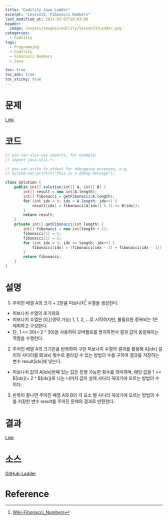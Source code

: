 ```yaml
---
title: "Codility Java Ladder"
excerpt: "Lesson13. Fibonacci Numbers"
last_modified_at: 2021-03-07T16:03:00
header:
  image: /assets/images/codility/lesson13/Ladder.png
categories:
  - Codility
tags:
  - Programming
  - Codility
  - Fibonacci Numbers
  - Java

toc: true
toc_ads: true
toc_sticky: true
---
```

# 문제
[Link](https://app.codility.com/programmers/lessons/13-fibonacci_numbers/ladder/)

# 코드
```java
// you can also use imports, for example:
// import java.util.*;

// you can write to stdout for debugging purposes, e.g.
// System.out.println("this is a debug message");

class Solution {
    public int[] solution(int[] A, int[] B) {
        int[] result = new int[A.length];
        int[] fibonacci = getFibonacci(A.length);
        for (int idx = 0; idx < A.length; idx++) {
            result[idx] = fibonacci[A[idx]] % (1 << B[idx]);
        }
        return result;
    }
    private int[] getFibonacci(int length) {
        int[] fibonacci = new int[length + 2];
        fibonacci[1] = 1;
        fibonacci[2] = 2;
        for (int idx = 3; idx <= length; idx++) {
            fibonacci[idx] = (fibonacci[idx - 2] + fibonacci[idx - 1]) % (1 << 30);
        }
        return fibonacci;
    }
}
```

# 설명
1. 주어진 배열 A의 크기 + 2만큼 피보나치[^Fibonacci] 수열을 생성한다.
- 피보나치 수열의 초기화와 
- 피보나치 수열은 [0,](생략 가능) 1, 1, 2, ...로 시작하지만, 불필요한 중복되는 1은 제외하고 구성한다.
- 단, 1 << 30(= 2 ^ 30)을 사용하여 오버플로를 방지하면서 결과 값이 동일해지는 역할을 수행한다.
2. 주어진 배열 A의 크기만큼 반복하여 구한 피보나치 수열의 결과를 활용해 A[idx] 길이의 사다리를 B[idx] 횟수로 올라갈 수 있는 방법의 수를 구하여 결과를 저장하는 변수 result[idx]에 넣는다.
- 피보나치 값의 A[idx]번째 있는 값은 진행 가능한 횟수를 의미하며, 해당 값을 1 << B[idx](= 2 ^ B[idx])로 나눈 나머지 값이 실제 사다리 꼭대기에 오르는 방법의 수이다.
3. 반복이 끝나면 주어진 배열 A와 B의 각 요소 별 사다리 꼭대기에 오르는 방법의 수를 저장한 변수 result를 주어진 문제의 결과로 반환한다.

# 결과
[Link](https://app.codility.com/demo/results/training2QCZB4-ZTQ/)

# 소스
[GitHub-Ladder](https://github.com/GracefulSoul/Sample/blob/master/src/main/java/gracefulsoul/codility/lesson13/Ladder.java)

# Reference
[^Fibonacci]: [Wiki-Fibonacci_Numbers](https://ko.wikipedia.org/wiki/%ED%94%BC%EB%B3%B4%EB%82%98%EC%B9%98_%EC%88%98)